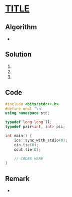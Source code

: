 [TITLE](https://127.0.0.1)
=====
Algorithm
-----
* 

Solution
-----
1. 
2. 
3. 

Code
-----

```cpp
#include <bits/stdc++.h>
#define endl '\n'
using namespace std;

typedef long long ll;
typedef pair<int, int> pii;

int main() {
	ios::sync_with_stdio(0);
	cin.tie(0);
	cout.tie(0);

    // CODES HERE
}
```

Remark
-----
* 